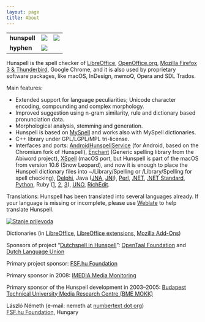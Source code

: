 ```yaml
---
layout: page
title: About
---
```

<table>
<tr>
  <td><b>hunspell</b></td>
  <td><a href="https://travis-ci.org/hunspell/hunspell"><img src="https://travis-ci.org/hunspell/hunspell.svg?branch=master"></a></td>
  <td><a href="https://ci.appveyor.com/project/hunspell-bot/hunspell-n4uof"><img src="https://ci.appveyor.com/api/projects/status/ecxsq3s4j2b9n965/branch/master?svg=true"></a></td>
</tr>
<tr>
  <td><b>hyphen</b></td>
  <td><a href="https://travis-ci.org/hunspell/hyphen"><img src="https://travis-ci.org/hunspell/hyphen.svg?branch=master"></a></td>
  <td></td>
</tr>
</table>

Hunspell is the spell checker of [LibreOffice](http://www.libreoffice.org/), [OpenOffice.org](http://www.openoffice.org/), [Mozilla Firefox 3 & Thunderbird](http://www.mozilla.com/en-US), Google Chrome, and it is also used by proprietary software packages, like macOS, InDesign, memoQ, Opera and SDL Trados.

Main features:

* Extended support for language peculiarities; Unicode character encoding, compounding and complex morphology.
* Improved suggestion using n-gram similarity, rule and dictionary based pronunciation data.
* Morphological analysis, stemming and generation.
* Hunspell is based on [MySpell](http://lingucomponent.openoffice.org/MySpell-3.zip) and works also with MySpell dictionaries.
* C++ library under GPL/LGPL/MPL tri-license.
* Interfaces and ports: [AndroidHunspellService](https://github.com/mweimerskirch/AndroidHunspellService) (for Android, based on the Chromium fork of Hunspell), [Enchant](http://www.abisource.com/enchant/) (Generic spelling library from the Abiword project), [XSpell](http://sourceforge.net/projects/openxspell/) (macOS port, but Hunspell is part of the macOS from version 10.6 (Snow Leopard), and now it is enough to place the Hunspell dictionary files into ~/Library/Spelling or /Library/Spelling for spell checking), [Delphi](http://downloads.sourceforge.net/hunspell/delphi.zip), Java ([JNA](https://github.com/dren-dk/HunspellJNA), [JNI](http://tkltrans.sourceforge.net/magyar/huncheck.tar.gz)), [Perl](http://search.cpan.org/~eleonora/text_hunspell_1.2/Hunspell.pm), [.NET](http://nhunspell.sourceforge.net/), [.NET Standard](https://github.com/aarondandy/WeCantSpell.Hunspell), [Python](https://pypi.python.org/pypi/org.keyphrene), Ruby ([1](http://rubyforge.org/projects/ruby-hunspell/), [2](http://rubyforge.org/projects/hunspell), [3](http://rubygems.org/gems/hunspell-ffi)), [UNO](http://downloads.sourceforge.net/hunspell/hunspell_UNO_1.2.tar.gz), [RichEdit](http://sourceforge.net/projects/hunspell/files/Misc/RichEdit/).

Translations: Hunspell has been translated into several languages already. If your language is missing or incomplete, please use [Weblate](https://hosted.weblate.org/engage/hunspell/) to help translate Hunspell.

<a href="https://hosted.weblate.org/engage/hunspell/">
<img src="https://hosted.weblate.org/widgets/hunspell/-/translations/horizontal-auto.svg" alt="Stanje prijevoda" />
</a>

Dictionaries (in [LibreOffice](http://cgit.freedesktop.org/libreoffice/dictionaries/tree/), [LibreOffice extensions](http://extensions.libreoffice.org/extensions?getCategories=Dictionary&getCompatibility=any&sort_on=positive_ratings&path=%2FLibreOffice-Extensions-and-Templates%2Fextension-center&portal_type=PSCProject&SearchableText=), [Mozilla Add-Ons](https://addons.mozilla.org/en-us/firefox/language-tools/))

Sponsors of project “[Dutchspell in Hunspell](http://sf.own-it.nl/wiki/opentaal/Wijzigingen_in_Hunspell_die_voor_ons_worden_gemaakt)”: [OpenTaal Foundation](http://www.opentaal.org/) and [Dutch Language Union](http://taalunieversum.org/en/)

Primary project sponsor: [FSF.hu Foundation](http://www.fsf.hu/)

Primary sponsor in 2008: [IMEDIA Media Monitoring](http://www.imedia.hu/)

Primary sponsor of the Hunspell development in 2003–2005: [Budapest Technical University Media Research Centre (BME MOKK)](http://mokk.bme.hu/)

László Németh (e-mail: nemeth at [numbertext dot org](http://www.numbertext.org/))  
[FSF.hu Foundation](http://www.fsf.hu/about-us), Hungary
